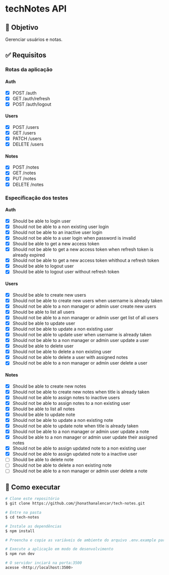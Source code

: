 # techNotes API

## 🎯 Objetivo

Gerenciar usuários e notas.

## ✅ Requisitos

### Rotas da aplicação

#### Auth

- [x] POST /auth
- [x] GET /auth/refresh
- [x] POST /auth/logout

#### Users

- [x] POST /users
- [x] GET /users
- [x] PATCH /users
- [x] DELETE /users

#### Notes

- [x] POST /notes
- [x] GET /notes
- [x] PUT /notes
- [x] DELETE /notes

### Específicação dos testes

#### Auth

- [x] Should be able to login user
- [x] Should not be able to a non existing user login
- [x] Should not be able to an inactive user login
- [x] Should not be able to a user login when password is invalid
- [x] Should be able to get a new access token
- [x] Should not be able to get a new access token when refresh token is already expired
- [x] Should not be able to get a new access token whithout a refresh token
- [x] Should be able to logout user
- [x] Should be able to logout user without refresh token

#### Users

- [x] Should be able to create new users
- [x] Should not be able to create new users when username is already taken
- [x] Should not be able to a non manager or admin user create new users
- [x] Should be able to list all users
- [x] Should not be able to a non manager or admin user get list of all users
- [x] Should be able to update user
- [x] Should not be able to update a non existing user
- [x] Should not be able to update user when username is already taken
- [x] Should not be able to a non manager or admin user update a user
- [x] Should be able to delete user
- [x] Should not be able to delete a non existing user
- [x] Should not be able to delete a user with assigned notes
- [x] Should not be able to a non manager or admin user delete a user

#### Notes

- [x] Should be able to create new notes
- [x] Should not be able to create new notes when title is already taken
- [x] Should not be able to assign notes to inactive users
- [x] Should not be able to assign notes to a non existing user
- [x] Should be able to list all notes
- [x] Should be able to update note
- [x] Should not be able to update a non existing note
- [x] Should not be able to update note when title is already taken
- [x] Should not be able to a non manager or admin user update a note
- [x] Should be able to a non manager or admin user update their assigned notes
- [x] Should not be able to assign updated note to a non existing user
- [x] Should not be able to assign updated note to a inactive user
- [ ] Should be able to delete note
- [ ] Should not be able to delete a non existing note
- [ ] Should not be able to a non manager or admin user delete a note

## 🚀 Como executar

```bash
# Clone este repositório
$ git clone https://github.com/jhonathanalencar/tech-notes.git

# Entre na pasta
$ cd tech-notes

# Instale as dependências
$ npm install

# Preencha e copie as variáveis de ambiente do arquivo .env.example para o arquivo .env na raiz do projeto

# Execute a aplicação em modo de desenvolvimento
$ npm run dev

# O servidor inciará na porta:3500
acesse <http://localhost:3500>
```
